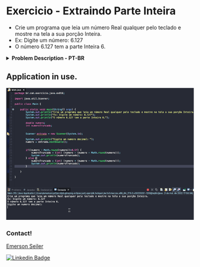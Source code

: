 # Exercicio - Extraindo Parte Inteira
- Crie um programa que leia um número Real qualquer pelo teclado e mostre na tela a sua porção Inteira.
- Ex: Digite um número: 6.127
- O número 6.127 tem a parte Inteira 6.

<details >
  <summary><b>Problem Description - PT-BR</b></summary>

- Faça um programa que leia um número de 0 a 9999 e mostre na tela cada um dos dígitos separados.

</details>

## Application in use.

![Gif Exercicio](./img/exercicio.gif)

### Contact!

[Emerson Seiler](https://www.linkedin.com/in/seileremerson/)

[![Linkedin Badge](https://img.shields.io/badge/-seileremerson-blue?style=flat-square&logo=Linkedin&logoColor=white&link=https://www.linkedin.com/in/diogoalvesti/)](https://www.linkedin.com/in/seileremerson/)